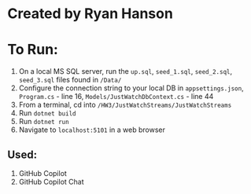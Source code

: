 # Created by Ryan Hanson
# To Run:

1. On a local MS SQL server, run the `up.sql`, `seed_1.sql`, `seed_2.sql`, `seed_3.sql` files found in `/Data/` 
2. Configure the connection string to your local DB in `appsettings.json`, `Program.cs` - line 16, `Models/JustWatchDbContext.cs` - line 44
3. From a terminal, cd into `/HW3/JustWatchStreams/JustWatchStreams`
4. Run `dotnet build`
5. Run `dotnet run`
6. Navigate to `localhost:5101` in a web browser


## Used:
1. GitHub Copilot
2. GitHub Copilot Chat
